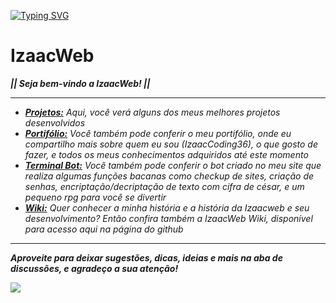 [![Typing SVG](https://readme-typing-svg.herokuapp.com?font=Orbitron&weight=500&size=17&pause=1000&color=2CF11E&background=041402FB&center=true&vCenter=true&width=1000&height=100&lines=IzaacWeb;Projetos;Portif%C3%B3lio;IzaacWeb+Terminal+Bot;IzaacWeb+Wiki)](https://git.io/typing-svg)

# IzaacWeb

**_|| Seja bem-vindo a IzaacWeb! ||_**

***

- _**[Projetos:](https://izaacweb.vercel.app)** Aqui, você verá alguns dos meus melhores projetos desenvolvidos_
- _**[Portifólio:](https://izaacweb.vercel.app/portfolio.html)** Você também pode conferir o meu portifólio, onde eu compartilho mais sobre quem eu sou (IzaacCoding36), o que gosto de fazer, e todos os meus conhecimentos adquiridos até este momento_
- _**[Terminal Bot:](https://izaacweb.vercel.app/extra/bot.html)** Você também pode conferir o bot criado no meu site que realiza algumas funções bacanas como checkup de sites, criação de senhas, encriptação/decriptação de texto com cifra de césar, e um pequeno rpg para você se divertir_
- _**[Wiki:](https://github.com/IzaacCoding36/IzaacWeb/wiki)** Quer conhecer a minha história e a história da Izaacweb e seu desenvolvimento? Então confira também a IzaacWeb Wiki, disponível para acesso aqui na página do github_

***

**_Aproveite para deixar sugestões, dicas, ideias e mais na aba de discussões, e agradeço a sua atenção!_**

![](https://c.tenor.com/RSIhGRFGGCgAAAAd/tenor.gif)
